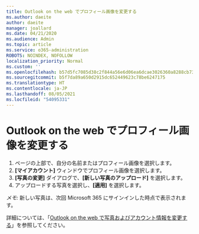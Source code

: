 ```yaml
---
title: Outlook on the web でプロフィール画像を変更する
ms.author: daeite
author: daeite
manager: joallard
ms.date: 04/21/2020
ms.audience: Admin
ms.topic: article
ms.service: o365-administration
ROBOTS: NOINDEX, NOFOLLOW
localization_priority: Normal
ms.custom: ''
ms.openlocfilehash: b57d5fc7085d38c2f844a56e6d06ea6dcae3026360a8288cb73baed5d1280a05
ms.sourcegitcommit: b5f7da89a650d2915dc652449623c78be6247175
ms.translationtype: HT
ms.contentlocale: ja-JP
ms.lasthandoff: 08/05/2021
ms.locfileid: "54095331"
---
```

# <a name="change-your-profile-picture-in-outlook-on-the-web"></a>Outlook on the web でプロフィール画像を変更する

1. ページの上部で、自分の名前またはプロフィール画像を選択します。
1. **[マイアカウント]** ウィンドウでプロフィール画像を選択します。
1. **[写真の変更]** ダイアログで、**[新しい写真のアップロード]** を選択します。
1. アップロードする写真を選択し、**[適用]** を選択します。

*メモ:* 新しい写真は、次回 Microsoft 365 にサインインした時点で表示されます。

詳細については、「[Outlook on the web で写真およびアカウント情報を変更する](https://support.office.com/article/b2dbb289-851d-4bed-93c3-3e136f5659ec)」を参照してください。

